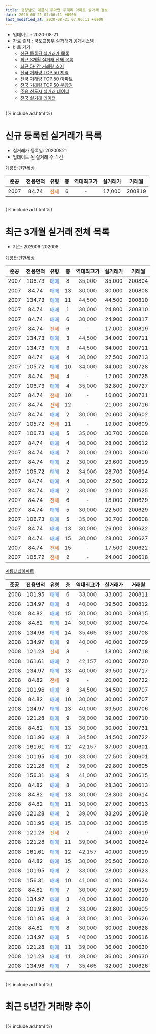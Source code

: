 ```yaml
---
title: 충청남도 계룡시 두마면 두계리 아파트 실거래 정보
date: 2020-08-21 07:06:11 +0900
last_modified_at: 2020-08-21 07:06:11 +0900
---
```


* 업데이트 : 2020-08-21
* 자료 출처 : [국토교통부 실거래가 공개시스템](http://rt.molit.go.kr)
* 바로 가기
    * [신규 등록된 실거래가 목록](#신규-등록된-실거래가-목록)
    * [최근 3개월 실거래 전체 목록](#최근-3개월-실거래-전체-목록)
    * [최근 5년간 거래량 추이](#최근-5년간-거래량-추이)
    * [전국 거래량 TOP 50 지역](https://inasie.github.io/apt-trade-info/최근-3개월-전국에서-가장-거래가-많이-발생한-지역)
    * [전국 거래량 TOP 50 아파트](https://inasie.github.io/apt-trade-info/최근-3개월-전국에서-가장-거래가-많이-발생한-아파트)
    * [전국 거래량 TOP 50 분양권](https://inasie.github.io/apt-trade-info/최근-3개월-전국에서-가장-거래가-많이-발생한-분양권)
    * [주요 신도시 실거래 데이터](https://inasie.github.io/apt-trade-info/주요-신도시)
    * [전국 실거래 데이터](https://inasie.github.io/apt-trade-info/전국)
<br>
{% include ad.html %}
<br>

# 신규 등록된 실거래가 목록
* 실거래가 등록일: 20200821
* 업데이트 된 실거래 수: 1 건


[계룡E-편한세상](https://search.naver.com/search.naver?query=%EC%B6%A9%EC%B2%AD%EB%82%A8%EB%8F%84+%EA%B3%84%EB%A3%A1%EC%8B%9C+%EB%91%90%EB%A7%88%EB%A9%B4+%EB%91%90%EA%B3%84%EB%A6%AC+%EA%B3%84%EB%A3%A1E-%ED%8E%B8%ED%95%9C%EC%84%B8%EC%83%81)

|준공|전용면적|유형|층|역대최고가|실거래가|거래월|
|:---:|:---:|:---:|:---:|:---:|:---:|:---:|
|2007|84.74|<span style="color:#ff5a00">전세</span>|6|<span style="color:#444444">-</span>|17,000|200819|


<br>
{% include ad.html %}
<br>

# 최근 3개월 실거래 전체 목록
* 기준: 202006-202008


[계룡E-편한세상](https://search.naver.com/search.naver?query=%EC%B6%A9%EC%B2%AD%EB%82%A8%EB%8F%84+%EA%B3%84%EB%A3%A1%EC%8B%9C+%EB%91%90%EB%A7%88%EB%A9%B4+%EB%91%90%EA%B3%84%EB%A6%AC+%EA%B3%84%EB%A3%A1E-%ED%8E%B8%ED%95%9C%EC%84%B8%EC%83%81)

|준공|전용면적|유형|층|역대최고가|실거래가|거래월|
|:---:|:---:|:---:|:---:|:---:|:---:|:---:|
|2007|106.73|<span style="color:#4285f3">매매</span>|8|<span style="color:#444444">35,000</span>|35,000|200804|
|2007|84.74|<span style="color:#4285f3">매매</span>|13|<span style="color:#444444">30,000</span>|30,000|200808|
|2007|134.73|<span style="color:#4285f3">매매</span>|11|<span style="color:#444444">44,500</span>|44,500|200810|
|2007|84.74|<span style="color:#4285f3">매매</span>|1|<span style="color:#444444">30,000</span>|24,800|200810|
|2007|84.74|<span style="color:#4285f3">매매</span>|6|<span style="color:#444444">30,000</span>|24,900|200817|
|2007|84.74|<span style="color:#ff5a00">전세</span>|6|<span style="color:#444444">-</span>|17,000|200819|
|2007|134.73|<span style="color:#4285f3">매매</span>|3|<span style="color:#444444">44,500</span>|34,000|200711|
|2007|134.73|<span style="color:#4285f3">매매</span>|3|<span style="color:#444444">44,500</span>|34,000|200711|
|2007|84.74|<span style="color:#4285f3">매매</span>|4|<span style="color:#444444">30,000</span>|27,500|200713|
|2007|105.72|<span style="color:#4285f3">매매</span>|10|<span style="color:#444444">34,000</span>|34,000|200728|
|2007|84.74|<span style="color:#ff5a00">전세</span>|4|<span style="color:#444444">-</span>|17,000|200725|
|2007|106.73|<span style="color:#4285f3">매매</span>|4|<span style="color:#444444">35,000</span>|32,800|200727|
|2007|84.74|<span style="color:#ff5a00">전세</span>|10|<span style="color:#444444">-</span>|16,000|200731|
|2007|84.74|<span style="color:#ff5a00">전세</span>|12|<span style="color:#444444">-</span>|21,000|200716|
|2007|84.74|<span style="color:#4285f3">매매</span>|2|<span style="color:#444444">30,000</span>|20,600|200602|
|2007|105.72|<span style="color:#ff5a00">전세</span>|11|<span style="color:#444444">-</span>|19,000|200609|
|2007|106.73|<span style="color:#4285f3">매매</span>|5|<span style="color:#444444">35,000</span>|30,700|200608|
|2007|84.74|<span style="color:#4285f3">매매</span>|4|<span style="color:#444444">30,000</span>|28,000|200612|
|2007|84.74|<span style="color:#4285f3">매매</span>|7|<span style="color:#444444">30,000</span>|23,000|200606|
|2007|84.74|<span style="color:#4285f3">매매</span>|2|<span style="color:#444444">30,000</span>|23,600|200619|
|2007|105.72|<span style="color:#4285f3">매매</span>|2|<span style="color:#444444">34,000</span>|28,700|200614|
|2007|84.74|<span style="color:#4285f3">매매</span>|4|<span style="color:#444444">30,000</span>|27,500|200622|
|2007|84.74|<span style="color:#4285f3">매매</span>|2|<span style="color:#444444">30,000</span>|23,000|200625|
|2007|84.74|<span style="color:#ff5a00">전세</span>|6|<span style="color:#444444">-</span>|18,000|200629|
|2007|84.74|<span style="color:#4285f3">매매</span>|5|<span style="color:#444444">30,000</span>|22,500|200629|
|2007|106.73|<span style="color:#4285f3">매매</span>|5|<span style="color:#444444">35,000</span>|30,700|200608|
|2007|84.74|<span style="color:#4285f3">매매</span>|13|<span style="color:#444444">30,000</span>|26,000|200622|
|2007|84.74|<span style="color:#4285f3">매매</span>|15|<span style="color:#444444">30,000</span>|28,000|200627|
|2007|84.74|<span style="color:#ff5a00">전세</span>|15|<span style="color:#444444">-</span>|17,500|200622|
|2007|105.72|<span style="color:#ff5a00">전세</span>|2|<span style="color:#444444">-</span>|24,000|200618|

[계룡더샵아파트](https://search.naver.com/search.naver?query=%EC%B6%A9%EC%B2%AD%EB%82%A8%EB%8F%84+%EA%B3%84%EB%A3%A1%EC%8B%9C+%EB%91%90%EB%A7%88%EB%A9%B4+%EB%91%90%EA%B3%84%EB%A6%AC+%EA%B3%84%EB%A3%A1%EB%8D%94%EC%83%B5%EC%95%84%ED%8C%8C%ED%8A%B8)

|준공|전용면적|유형|층|역대최고가|실거래가|거래월|
|:---:|:---:|:---:|:---:|:---:|:---:|:---:|
|2008|101.95|<span style="color:#4285f3">매매</span>|6|<span style="color:#444444">33,000</span>|33,000|200811|
|2008|134.97|<span style="color:#4285f3">매매</span>|8|<span style="color:#444444">40,000</span>|39,500|200812|
|2008|84.82|<span style="color:#4285f3">매매</span>|15|<span style="color:#444444">30,000</span>|30,000|200815|
|2008|84.82|<span style="color:#4285f3">매매</span>|14|<span style="color:#444444">30,000</span>|30,000|200704|
|2008|134.98|<span style="color:#4285f3">매매</span>|14|<span style="color:#444444">35,465</span>|35,000|200708|
|2008|134.97|<span style="color:#4285f3">매매</span>|9|<span style="color:#444444">40,000</span>|40,000|200709|
|2008|121.28|<span style="color:#ff5a00">전세</span>|8|<span style="color:#444444">-</span>|18,000|200718|
|2008|161.61|<span style="color:#4285f3">매매</span>|2|<span style="color:#444444">42,157</span>|40,000|200720|
|2008|134.97|<span style="color:#4285f3">매매</span>|13|<span style="color:#444444">40,000</span>|39,500|200717|
|2008|84.82|<span style="color:#ff5a00">전세</span>|9|<span style="color:#444444">-</span>|20,000|200722|
|2008|101.96|<span style="color:#4285f3">매매</span>|8|<span style="color:#444444">34,500</span>|34,500|200707|
|2008|84.82|<span style="color:#4285f3">매매</span>|10|<span style="color:#444444">30,000</span>|30,000|200707|
|2008|134.97|<span style="color:#4285f3">매매</span>|13|<span style="color:#444444">40,000</span>|39,500|200706|
|2008|121.28|<span style="color:#4285f3">매매</span>|9|<span style="color:#444444">39,000</span>|39,000|200710|
|2008|84.82|<span style="color:#4285f3">매매</span>|13|<span style="color:#444444">30,000</span>|30,000|200731|
|2008|101.96|<span style="color:#4285f3">매매</span>|8|<span style="color:#444444">34,500</span>|34,500|200722|
|2008|161.61|<span style="color:#4285f3">매매</span>|12|<span style="color:#444444">42,157</span>|37,000|200601|
|2008|101.95|<span style="color:#4285f3">매매</span>|10|<span style="color:#444444">33,000</span>|27,500|200601|
|2008|121.28|<span style="color:#4285f3">매매</span>|2|<span style="color:#444444">39,000</span>|29,800|200605|
|2008|156.31|<span style="color:#4285f3">매매</span>|9|<span style="color:#444444">41,000</span>|37,000|200615|
|2008|84.82|<span style="color:#4285f3">매매</span>|8|<span style="color:#444444">30,000</span>|28,300|200613|
|2008|84.82|<span style="color:#4285f3">매매</span>|13|<span style="color:#444444">30,000</span>|28,300|200614|
|2008|84.82|<span style="color:#4285f3">매매</span>|11|<span style="color:#444444">30,000</span>|27,000|200613|
|2008|121.28|<span style="color:#4285f3">매매</span>|2|<span style="color:#444444">39,000</span>|33,200|200619|
|2008|101.95|<span style="color:#4285f3">매매</span>|15|<span style="color:#444444">33,000</span>|32,000|200615|
|2008|121.28|<span style="color:#ff5a00">전세</span>|2|<span style="color:#444444">-</span>|24,000|200619|
|2008|121.28|<span style="color:#4285f3">매매</span>|11|<span style="color:#444444">39,000</span>|34,000|200624|
|2008|161.61|<span style="color:#4285f3">매매</span>|12|<span style="color:#444444">42,157</span>|40,000|200619|
|2008|84.82|<span style="color:#4285f3">매매</span>|15|<span style="color:#444444">30,000</span>|26,500|200620|
|2008|101.95|<span style="color:#4285f3">매매</span>|2|<span style="color:#444444">33,000</span>|28,000|200623|
|2008|156.31|<span style="color:#4285f3">매매</span>|10|<span style="color:#444444">41,000</span>|41,000|200624|
|2008|84.82|<span style="color:#4285f3">매매</span>|7|<span style="color:#444444">30,000</span>|27,800|200619|
|2008|134.97|<span style="color:#4285f3">매매</span>|3|<span style="color:#444444">40,000</span>|33,800|200620|
|2008|101.95|<span style="color:#4285f3">매매</span>|2|<span style="color:#444444">33,000</span>|23,800|200605|
|2008|101.95|<span style="color:#4285f3">매매</span>|3|<span style="color:#444444">33,000</span>|31,000|200626|
|2008|84.82|<span style="color:#4285f3">매매</span>|8|<span style="color:#444444">30,000</span>|30,000|200628|
|2008|134.97|<span style="color:#4285f3">매매</span>|5|<span style="color:#444444">40,000</span>|35,000|200616|
|2008|121.28|<span style="color:#4285f3">매매</span>|11|<span style="color:#444444">39,000</span>|36,000|200630|
|2008|121.28|<span style="color:#4285f3">매매</span>|11|<span style="color:#444444">39,000</span>|36,000|200630|
|2008|134.98|<span style="color:#4285f3">매매</span>|7|<span style="color:#444444">35,465</span>|32,000|200626|


<br>
{% include ad.html %}
<br>

# 최근 5년간 거래량 추이


<div style="width:100%;">
    <canvas id="deal_progress" height="200"></canvas>
</div>

<script>
new Chart(document.getElementById("deal_progress"), {
    type: 'line',
    data: {
        labels: ['201508','201509','201510','201511','201512','201601','201602','201603','201604','201605','201606','201607','201608','201609','201610','201611','201612','201701','201702','201703','201704','201705','201706','201707','201708','201709','201710','201711','201712','201801','201802','201803','201804','201805','201806','201807','201808','201809','201810','201811','201812','201901','201902','201903','201904','201905','201906','201907','201908','201909','201910','201911','201912','202001','202002','202003','202004','202005','202006','202007','202008'],
        datasets: [{
            label: '매매',
            pointRadius: 1,
            data: [14, 9, 16, 19, 8, 19, 12, 16, 10, 12, 14, 7, 6, 11, 66, 25, 7, 5, 5, 15, 14, 9, 17, 9, 14, 11, 9, 12, 7, 12, 7, 9, 5, 7, 11, 5, 12, 3, 5, 5, 7, 9, 6, 5, 9, 10, 13, 7, 14, 11, 16, 27, 22, 13, 16, 13, 16, 34, 35, 16, 8],
            borderColor: "rgba(255, 201, 14, 1)",
            backgroundColor: "rgba(255, 201, 14, 0.5)",
            fill: false,
            lineTension: 0
        },{
            label: '전월세',
            pointRadius: 1,
            data: [7, 14, 9, 10, 5, 19, 12, 5, 5, 4, 10, 6, 7, 7, 7, 9, 20, 11, 16, 17, 7, 9, 9, 5, 10, 9, 7, 13, 10, 17, 9, 9, 3, 11, 5, 4, 6, 8, 9, 4, 10, 16, 12, 10, 0, 6, 8, 4, 7, 5, 8, 9, 10, 6, 8, 7, 5, 10, 5, 5, 1],
            borderColor: "rgba(0, 141, 185, 1)",
            backgroundColor: "rgba(0, 141, 185, 0.5)",
            fill: false,
            lineTension: 0
        }
        ]
    },
    options: {
        responsive: true,
        title: {
            display: false
        },
        tooltips: {
            mode: 'index',
            intersect: false
        },
        hover: {
            mode: 'nearest',
            intersect: true
        },
        scales: {
            xAxes: [{
                display: true,
                scaleLabel: {
                    display: true,
                    labelString: '년/월'
                }
            }],
            yAxes: [{
                display: true,
                ticks: {
                    suggestedMin: 0,
                },
                scaleLabel: {
                    display: true,
                    labelString: '실거래 수'
                }
            }]
        }
    }
});

</script>


<br>
{% include ad.html %}
<br>

